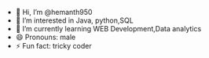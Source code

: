 - 👋 Hi, I’m @hemanth950
- 👀 I’m interested in Java, python,SQL
- 🌱 I’m currently learning WEB Development,Data analytics 
- 😄 Pronouns: male
- ⚡ Fun fact: tricky coder

<!---
hemanth950/hemanth950 is a ✨ special ✨ repository because its `README.md` (this file) appears on your GitHub profile.
You can click the Preview link to take a look at your changes.
--->
